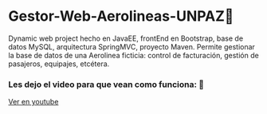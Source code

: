 # Gestor-Web-Aerolineas-UNPAZ🚀

Dynamic web project hecho en JavaEE, frontEnd en Bootstrap, base de datos MySQL, arquitectura SpringMVC, proyecto Maven. Permite gestionar la base de datos de una Aerolinea ficticia: control de facturación, gestión de pasajeros, equipajes, etcétera.


### Les dejo el video para que vean como funciona: 🔧

[Ver en youtube](https://www.youtube.com/watch?v=WRug5sJ3NmQ)

